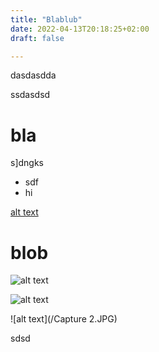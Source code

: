 ```yaml
---
title: "Blablub"
date: 2022-04-13T20:18:25+02:00
draft: false

---
```



dasdasdda

ssdasdsd

# bla
s]dngks

* sdf
* hi


[alt text](/images.jpg)





# blob


![alt text](/images.jpg)

![alt text](/Capture%202.JPG)












![alt text](/Capture 2.JPG)

sdsd